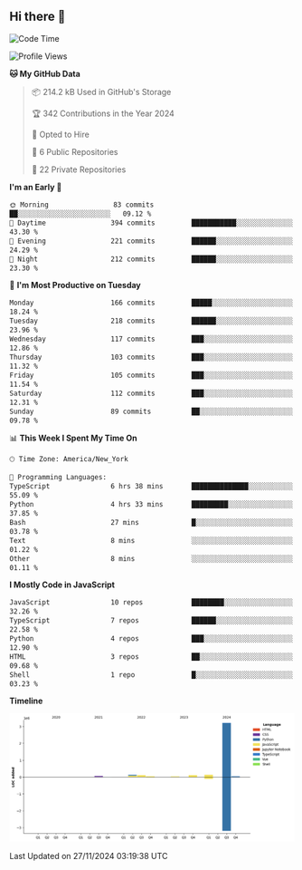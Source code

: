 ## Hi there 👋

<!--START_SECTION:waka-->
![Code Time](http://img.shields.io/badge/Code%20Time-123%20hrs%2033%20mins-blue)

![Profile Views](http://img.shields.io/badge/Profile%20Views-0-blue)

**🐱 My GitHub Data** 

> 📦 214.2 kB Used in GitHub's Storage 
 > 
> 🏆 342 Contributions in the Year 2024
 > 
> 💼 Opted to Hire
 > 
> 📜 6 Public Repositories 
 > 
> 🔑 22 Private Repositories 
 > 
**I'm an Early 🐤** 

```text
🌞 Morning                83 commits          ██░░░░░░░░░░░░░░░░░░░░░░░   09.12 % 
🌆 Daytime                394 commits         ███████████░░░░░░░░░░░░░░   43.30 % 
🌃 Evening                221 commits         ██████░░░░░░░░░░░░░░░░░░░   24.29 % 
🌙 Night                  212 commits         ██████░░░░░░░░░░░░░░░░░░░   23.30 % 
```
📅 **I'm Most Productive on Tuesday** 

```text
Monday                   166 commits         █████░░░░░░░░░░░░░░░░░░░░   18.24 % 
Tuesday                  218 commits         ██████░░░░░░░░░░░░░░░░░░░   23.96 % 
Wednesday                117 commits         ███░░░░░░░░░░░░░░░░░░░░░░   12.86 % 
Thursday                 103 commits         ███░░░░░░░░░░░░░░░░░░░░░░   11.32 % 
Friday                   105 commits         ███░░░░░░░░░░░░░░░░░░░░░░   11.54 % 
Saturday                 112 commits         ███░░░░░░░░░░░░░░░░░░░░░░   12.31 % 
Sunday                   89 commits          ██░░░░░░░░░░░░░░░░░░░░░░░   09.78 % 
```


📊 **This Week I Spent My Time On** 

```text
🕑︎ Time Zone: America/New_York

💬 Programming Languages: 
TypeScript               6 hrs 38 mins       ██████████████░░░░░░░░░░░   55.09 % 
Python                   4 hrs 33 mins       █████████░░░░░░░░░░░░░░░░   37.85 % 
Bash                     27 mins             █░░░░░░░░░░░░░░░░░░░░░░░░   03.78 % 
Text                     8 mins              ░░░░░░░░░░░░░░░░░░░░░░░░░   01.22 % 
Other                    8 mins              ░░░░░░░░░░░░░░░░░░░░░░░░░   01.11 % 
```

**I Mostly Code in JavaScript** 

```text
JavaScript               10 repos            ████████░░░░░░░░░░░░░░░░░   32.26 % 
TypeScript               7 repos             ██████░░░░░░░░░░░░░░░░░░░   22.58 % 
Python                   4 repos             ███░░░░░░░░░░░░░░░░░░░░░░   12.90 % 
HTML                     3 repos             ██░░░░░░░░░░░░░░░░░░░░░░░   09.68 % 
Shell                    1 repo              █░░░░░░░░░░░░░░░░░░░░░░░░   03.23 % 
```



**Timeline**

![Lines of Code chart](https://raw.githubusercontent.com/dikshithvishnu/dikshithvishnu/main/assets/bar_graph.png)


 Last Updated on 27/11/2024 03:19:38 UTC
<!--END_SECTION:waka-->
